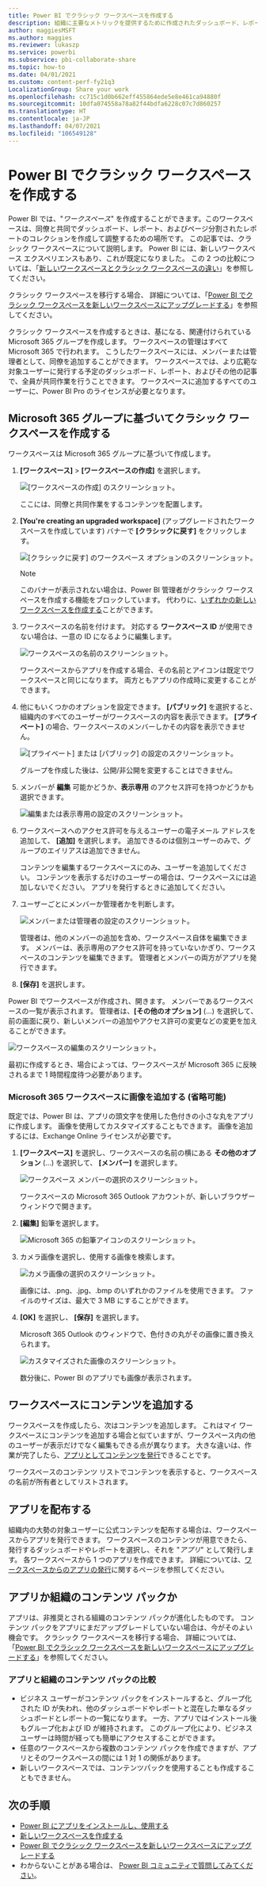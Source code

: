 ```yaml
---
title: Power BI でクラシック ワークスペースを作成する
description: 組織に主要なメトリックを提供するために作成されたダッシュボード、レポート、ページ分割されたレポートのコレクションである、クラシック ワークスペースを作成する方法について説明します。
author: maggiesMSFT
ms.author: maggies
ms.reviewer: lukaszp
ms.service: powerbi
ms.subservice: pbi-collaborate-share
ms.topic: how-to
ms.date: 04/01/2021
ms.custom: content-perf-fy21q3
LocalizationGroup: Share your work
ms.openlocfilehash: cc715c1d0b662eff455864ede5e8e461ca94880f
ms.sourcegitcommit: 10dfa074558a78a82f44bdfa6228c07c7d860257
ms.translationtype: HT
ms.contentlocale: ja-JP
ms.lasthandoff: 04/07/2021
ms.locfileid: "106549128"
---
```

# <a name="create-classic-workspaces-in-power-bi"></a>Power BI でクラシック ワークスペースを作成する

Power BI では、"*ワークスペース*" を作成することができます。このワークスペースは、同僚と共同でダッシュボード、レポート、およびページ分割されたレポートのコレクションを作成して調整するための場所です。  この記事では、クラシック ワークスペースについて説明します。 Power BI には、新しいワークスペース エクスペリエンスもあり、これが既定になりました。 この 2 つの比較については、「[新しいワークスペースとクラシック ワークスペースの違い](service-new-workspaces.md#new-and-classic-workspace-differences)」を参照してください。 

クラシック ワークスペースを移行する場合、 詳細については、「[Power BI でクラシック ワークスペースを新しいワークスペースにアップグレードする](service-upgrade-workspaces.md)」を参照してください。

クラシック ワークスペースを作成するときは、基になる、関連付けられている Microsoft 365 グループを作成します。 ワークスペースの管理はすべて Microsoft 365 で行われます。 こうしたワークスペースには、メンバーまたは管理者として、同僚を追加することができます。 ワークスペースでは、より広範な対象ユーザーに発行する予定のダッシュボード、レポート、およびその他の記事で、全員が共同作業を行うことできます。 ワークスペースに追加するすべてのユーザーに、Power BI Pro のライセンスが必要となります。

## <a name="create-a-classic-workspace-based-on-a-microsoft-365-group"></a>Microsoft 365 グループに基づいてクラシック ワークスペースを作成する

ワークスペースは Microsoft 365 グループに基づいて作成します。

1. **[ワークスペース]**  >  **[ワークスペースの作成]** を選択します。 
   
     ![[ワークスペースの作成] のスクリーンショット。](media/service-create-the-new-workspaces/power-bi-workspace-create.png)  

    ここには、同僚と共同作業をするコンテンツを配置します。

2. **[You're creating an upgraded workspace]** \(アップグレードされたワークスペースを作成しています\) バナーで **[クラシックに戻す]** をクリックします。 

    ![[クラシックに戻す] のワークスペース オプションのスクリーンショット。](media/service-create-workspaces/power-bi-revert-classic-workspace.png)

    > [!NOTE]
    > このバナーが表示されない場合は、Power BI 管理者がクラシック ワークスペースを作成する機能をブロックしています。 代わりに、[いずれかの新しいワークスペースを作成する](service-create-the-new-workspaces.md)ことができます。

3. ワークスペースの名前を付けます。 対応する **ワークスペース ID** が使用できない場合は、一意の ID になるように編集します。
   
    ![ワークスペースの名前のスクリーンショット。](media/service-create-workspaces/power-bi-apps-create-workspace-name.png)

    ワークスペースからアプリを作成する場合、その名前とアイコンは既定でワークスペースと同じになります。 両方ともアプリの作成時に変更することができます。

3. 他にもいくつかのオプションを設定できます。 **[パブリック]** を選択すると、組織内のすべてのユーザーがワークスペースの内容を表示できます。 **[プライベート]** の場合、ワークスペースのメンバーしかその内容を表示できません。
   
     ![[プライベート] または [パブリック] の設定のスクリーンショット。](media/service-create-workspaces/power-bi-apps-create-workspace-private-public.png)
   
    グループを作成した後は、公開/非公開を変更することはできません。

4. メンバーが **編集** 可能かどうか、**表示専用** のアクセス許可を持つかどうかも選択できます。

     ![編集または表示専用の設定のスクリーンショット。](media/service-create-workspaces/power-bi-apps-create-workspace-members-edit.png)

5. ワークスペースへのアクセス許可を与えるユーザーの電子メール アドレスを追加して、 **[追加]** を選択します。 追加できるのは個別ユーザーのみで、グループのエイリアスは追加できません。

     コンテンツを編集するワークスペースにのみ、ユーザーを追加してください。 コンテンツを表示するだけのユーザーの場合は、ワークスペースには追加しないでください。 アプリを発行するときに追加してください。

6. ユーザーごとにメンバーか管理者かを判断します。
   
     ![メンバーまたは管理者の設定のスクリーンショット。](media/service-create-workspaces/power-bi-apps-create-workspace-admin.png)
   
    管理者は、他のメンバーの追加を含め、ワークスペース自体を編集できます。 メンバーは、表示専用のアクセス許可を持っていないかぎり、ワークスぺースのコンテンツを編集できます。 管理者とメンバーの両方がアプリを発行できます。

7. **[保存]** を選択します。

Power BI でワークスペースが作成され、開きます。 メンバーであるワークスペースの一覧が表示されます。 管理者は、**[その他のオプション]** (...) を選択して、前の画面に戻り、新しいメンバーの追加やアクセス許可の変更などの変更を加えることができます。

![ワークスペースの編集のスクリーンショット。](media/service-create-workspaces/power-bi-workspace-old-settings.png)

最初に作成するとき、場合によっては、ワークスペースが Microsoft 365 に反映されるまで 1 時間程度待つ必要があります。

### <a name="add-an-image-to-your-microsoft-365-workspace-optional"></a>Microsoft 365 ワークスペースに画像を追加する (省略可能)
既定では、Power BI は、アプリの頭文字を使用した色付きの小さな丸をアプリに作成します。 画像を使用してカスタマイズすることもできます。 画像を追加するには、Exchange Online ライセンスが必要です。

1. **[ワークスペース]** を選択し、ワークスペースの名前の横にある **その他のオプション** (...) を選択して、 **[メンバー]** を選択します。 
   
     ![ワークスペース メンバーの選択のスクリーンショット。](media/service-create-workspaces/power-bi-workspace-old-members.png)
   
    ワークスペースの Microsoft 365 Outlook アカウントが、新しいブラウザー ウィンドウで開きます。
2. **[編集]** 鉛筆を選択します。
   
     ![Microsoft 365 の鉛筆アイコンのスクリーンショット。](media/service-create-workspaces/power-bi-workspace-old-edit-group.png)
3. カメラ画像を選択し、使用する画像を検索します。
   
     ![カメラ画像の選択のスクリーンショット。](media/service-create-workspaces/power-bi-workspace-old-camera.png)

     画像には、.png、.jpg、.bmp のいずれかのファイルを使用できます。 ファイルのサイズは、最大で 3 MB にすることができます。 

4. **[OK]** を選択し、 **[保存]** を選択します。
   
    Microsoft 365 Outlook のウィンドウで、色付きの丸がその画像に置き換えられます。
   
     ![カスタマイズされた画像のスクリーンショット。](media/service-create-workspaces/power-bi-workspace-old-new-image.png)
   
    数分後に、Power BI のアプリでも画像が表示されます。

## <a name="add-content-to-your-workspace"></a>ワークスペースにコンテンツを追加する

ワークスペースを作成したら、次はコンテンツを追加します。 これはマイ ワークスペースにコンテンツを追加する場合と似ていますが、ワークスペース内の他のユーザーが表示だけでなく編集もできる点が異なります。 大きな違いは、作業が完了したら、[アプリとしてコンテンツを発行](service-create-distribute-apps.md)できることです。

ワークスペースのコンテンツ リストでコンテンツを表示すると、ワークスペースの名前が所有者としてリストされます。

## <a name="distribute-an-app"></a>アプリを配布する

組織内の大勢の対象ユーザーに公式コンテンツを配布する場合は、ワークスペースからアプリを発行できます。  ワークスペースのコンテンツが用意できたら、発行するダッシュボードやレポートを選択し、それを "*アプリ*" として発行します。 各ワークスペースから 1 つのアプリを作成できます。 詳細については、[ワークスペースからのアプリの発行](service-create-distribute-apps.md)に関するページを参照してください。

## <a name="apps-or-organizational-content-packs"></a>アプリか組織のコンテンツ パックか

アプリは、非推奨とされる組織のコンテンツ パックが進化したものです。 コンテンツ パックをアプリにまだアップグレードしていない場合は、今がそのよい機会です。 クラシック ワークスペースを移行する場合、 詳細については、「[Power BI でクラシック ワークスペースを新しいワークスペースにアップグレードする](service-upgrade-workspaces.md)」を参照してください。

### <a name="comparing-apps-and-organizational-content-packs"></a>アプリと組織のコンテンツ パックの比較

* ビジネス ユーザーがコンテンツ パックをインストールすると、グループ化された ID が失われ、他のダッシュボードやレポートと混在した単なるダッシュボードとレポートの一覧になります。 一方、アプリではインストール後もグループ化および ID が維持されます。 このグループ化により、ビジネス ユーザーは時間が経っても簡単にアクセスすることができます。
* 任意のワークスペースから複数のコンテンツ パックを作成できますが、アプリとそのワークスペースの間には 1 対 1 の関係があります。 
* 新しいワークスペースでは、コンテンツパックを使用することも作成することもできません。

## <a name="next-steps"></a>次の手順

- [Power BI にアプリをインストールし、使用する](service-create-distribute-apps.md)
- [新しいワークスペースを作成する](service-create-the-new-workspaces.md)
- [Power BI でクラシック ワークスペースを新しいワークスペースにアップグレードする](service-upgrade-workspaces.md)
- わからないことがある場合は、 [Power BI コミュニティで質問してみてください](https://community.powerbi.com/)。
